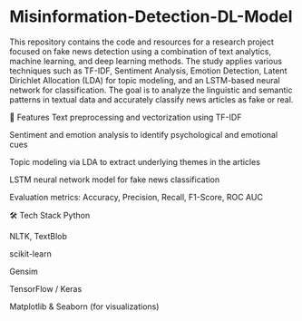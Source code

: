 # Misinformation-Detection-DL-Model
This repository contains the code and resources for a research project focused on fake news detection using a combination of text analytics, machine learning, and deep learning methods. 
The study applies various techniques such as TF-IDF, Sentiment Analysis, Emotion Detection, Latent Dirichlet Allocation (LDA) for topic modeling, and an LSTM-based neural network for classification. The goal is to analyze the linguistic and semantic patterns in textual data and accurately classify news articles as fake or real.

📌 Features
Text preprocessing and vectorization using TF-IDF

Sentiment and emotion analysis to identify psychological and emotional cues

Topic modeling via LDA to extract underlying themes in the articles

LSTM neural network model for fake news classification

Evaluation metrics: Accuracy, Precision, Recall, F1-Score, ROC AUC

🛠️ Tech Stack
Python

NLTK, TextBlob

scikit-learn

Gensim

TensorFlow / Keras

Matplotlib & Seaborn (for visualizations)
